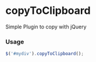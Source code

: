 # copyToClipboard
Simple Plugin to copy with jQuery


### Usage
```javascript
$('#mydiv').copyToClipboard();
```